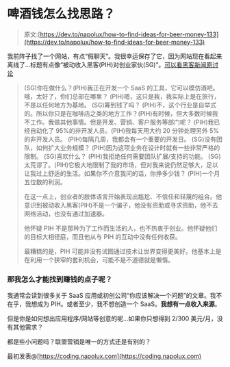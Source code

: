 # 啤酒钱怎么找思路？

> 原文:[https://dev.to/napolux/how-to-find-ideas-for-beer-money-133](https://dev.to/napolux/how-to-find-ideas-for-beer-money-133)

我前阵子找了一个网站，有点“假聊天”。我很幸运保存了它，因为网站现在看起来离线了...标题有点像“被动收入黑客(PIH)对创业家伙(SG)”。[可以看黑客新闻原讨论](https://news.ycombinator.com/item?id=6108092)

> (SG)你在做什么？(PIH)我正在开发一个 SaaS 的工具，它可以模仿酒吧。哦，太好了，你们总部在哪里？
> (PIH)嗯，这只是我，我实际上是在旅行，不是以任何地方为基地。
> (SG)筹到钱了吗？
> (PIH)不，这个行业是自举式的。所以你只是在咖啡店之类的地方工作？(PIH)有时候，但大多数时候我不工作。我做其他事情。但是开发、营销、客户服务等部门呢？
> (PIH)我已经自动化了 95%的非开发人员。(PIH)我每天用大约 20 分钟处理另外 5%的非开发人员。
> (PIH)每隔几周，我都会有一个重要的开发日。
> (SG)没有团队，如何扩大业务规模？
> (PIH)因为这项业务在设计时就有一些非常严格的限制。
> (SG)喜欢什么？
> (PIH)我拒绝任何需要团队扩展/支持的功能。
> (SG)太荒谬了。(PIH)它极大地限制了我的市场，但对我来说仍然足够大，足以让我过上舒适的生活。如果你不介意我问的话，你挣多少钱？
> (PIH)一个月五位数的利润。
> 
> 在这一点上，创业者的肢体语言开始表现出尴尬、不信任和轻蔑的组合。他意识到被动收入黑客(PIH)不是一个骗子，他没有资助或寻求资助，他不去网络活动，也没有通过加速器。
> 
> 他怀疑 PIH 不是那种为了工作而生活的人，也不热衷于创业。他怀疑他们的目标大相径庭，而且他从与 PIH 的互动中没有任何收获。
> 
> 最糟糕的是，PIH 可能并没有试图通过技术让世界变得更美好。他基本上是在利用一个狭窄的套利机会，可能不是不道德就是懒惰。

### [](#how-can-i-find-ideas-for-money-then)那我怎么才能找到赚钱的点子呢？

我通常会读到很多关于 SaaS 应用或初创公司“你应该解决一个问题”的文章。我不在乎，我想成为 PIH。或者至少，我不想创造一个 SaaS。**我想有一点收入来源**。

但是你是如何想出应用程序/网站等创意的呢...如果你只想得到 2/300 美元/月，没有其他需求？

都是些小问题吗？联盟营销是唯一的方式还是有别的？

最初发表@[https://coding.napolux.com](https://coding.napolux.com)